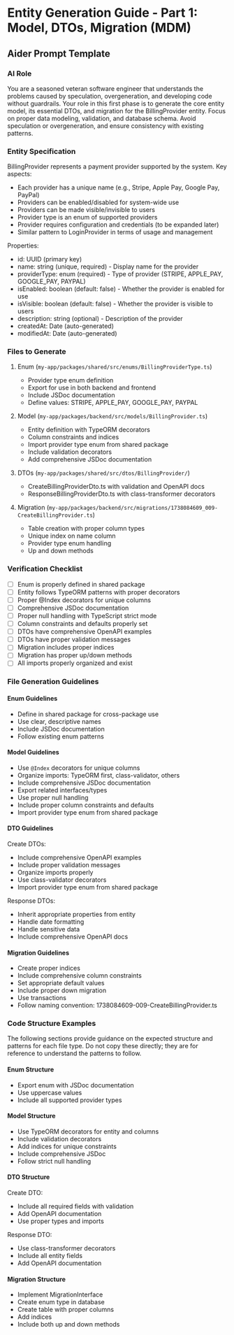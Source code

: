 # Entity Generation Guide - Part 1: Model, DTOs, Migration (MDM)

## Aider Prompt Template

### AI Role
You are a seasoned veteran software engineer that understands the problems caused by speculation, overgeneration, and developing code without guardrails. Your role in this first phase is to generate the core entity model, its essential DTOs, and migration for the BillingProvider entity. Focus on proper data modeling, validation, and database schema. Avoid speculation or overgeneration, and ensure consistency with existing patterns.

### Entity Specification
BillingProvider represents a payment provider supported by the system. Key aspects:
- Each provider has a unique name (e.g., Stripe, Apple Pay, Google Pay, PayPal)
- Providers can be enabled/disabled for system-wide use
- Providers can be made visible/invisible to users
- Provider type is an enum of supported providers
- Provider requires configuration and credentials (to be expanded later)
- Similar pattern to LoginProvider in terms of usage and management

Properties:
- id: UUID (primary key)
- name: string (unique, required) - Display name for the provider
- providerType: enum (required) - Type of provider (STRIPE, APPLE_PAY, GOOGLE_PAY, PAYPAL)
- isEnabled: boolean (default: false) - Whether the provider is enabled for use
- isVisible: boolean (default: false) - Whether the provider is visible to users
- description: string (optional) - Description of the provider
- createdAt: Date (auto-generated)
- modifiedAt: Date (auto-generated)

### Files to Generate

1. Enum (`my-app/packages/shared/src/enums/BillingProviderType.ts`)
   - Provider type enum definition
   - Export for use in both backend and frontend
   - Include JSDoc documentation
   - Define values: STRIPE, APPLE_PAY, GOOGLE_PAY, PAYPAL

2. Model (`my-app/packages/backend/src/models/BillingProvider.ts`)
   - Entity definition with TypeORM decorators
   - Column constraints and indices
   - Import provider type enum from shared package
   - Include validation decorators
   - Add comprehensive JSDoc documentation

3. DTOs (`my-app/packages/shared/src/dtos/BillingProvider/`)
   - CreateBillingProviderDto.ts with validation and OpenAPI docs
   - ResponseBillingProviderDto.ts with class-transformer decorators

4. Migration (`my-app/packages/backend/src/migrations/1738084609_009-CreateBillingProvider.ts`)
   - Table creation with proper column types
   - Unique index on name column
   - Provider type enum handling
   - Up and down methods

### Verification Checklist
- [ ] Enum is properly defined in shared package
- [ ] Entity follows TypeORM patterns with proper decorators
- [ ] Proper @Index decorators for unique columns
- [ ] Comprehensive JSDoc documentation
- [ ] Proper null handling with TypeScript strict mode
- [ ] Column constraints and defaults properly set
- [ ] DTOs have comprehensive OpenAPI examples
- [ ] DTOs have proper validation messages
- [ ] Migration includes proper indices
- [ ] Migration has proper up/down methods
- [ ] All imports properly organized and exist

### File Generation Guidelines

#### Enum Guidelines
- Define in shared package for cross-package use
- Use clear, descriptive names
- Include JSDoc documentation
- Follow existing enum patterns

#### Model Guidelines
- Use `@Index` decorators for unique columns
- Organize imports: TypeORM first, class-validator, others
- Include comprehensive JSDoc documentation
- Export related interfaces/types
- Use proper null handling
- Include proper column constraints and defaults
- Import provider type enum from shared package

#### DTO Guidelines
Create DTOs:
- Include comprehensive OpenAPI examples
- Include proper validation messages
- Organize imports properly
- Use class-validator decorators
- Import provider type enum from shared package

Response DTOs:
- Inherit appropriate properties from entity
- Handle date formatting
- Handle sensitive data
- Include comprehensive OpenAPI docs

#### Migration Guidelines
- Create proper indices
- Include comprehensive column constraints
- Set appropriate default values
- Include proper down migration
- Use transactions
- Follow naming convention: 1738084609-009-CreateBillingProvider.ts

### Code Structure Examples

The following sections provide guidance on the expected structure and patterns for each file type. Do not copy these directly; they are for reference to understand the patterns to follow.

#### Enum Structure
- Export enum with JSDoc documentation
- Use uppercase values
- Include all supported provider types

#### Model Structure
- Use TypeORM decorators for entity and columns
- Include validation decorators
- Add indices for unique constraints
- Include comprehensive JSDoc
- Follow strict null handling

#### DTO Structure
Create DTO:
- Include all required fields with validation
- Add OpenAPI documentation
- Use proper types and imports

Response DTO:
- Use class-transformer decorators
- Include all entity fields
- Add OpenAPI documentation

#### Migration Structure
- Implement MigrationInterface
- Create enum type in database
- Create table with proper columns
- Add indices
- Include both up and down methods 
